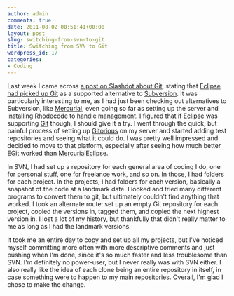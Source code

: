 ```yaml
---
author: admin
comments: true
date: 2011-08-02 00:51:41+00:00
layout: post
slug: switching-from-svn-to-git
title: Switching from SVN to Git
wordpress_id: 17
categories:
- Coding
---
```


Last week I came across [a post on Slashdot about Git](http://developers.slashdot.org/story/11/07/27/0012218/The-Rise-of-Git), stating that [Eclipse had picked up Git](http://www.infoworld.com/d/application-development/torvaldss-git-the-it-technology-software-version-control-167799?page=0,0) as a supported alternative to [Subversion](http://subversion.apache.org/). It was particularly interesting to me, as I had just been checking out alternatives to Subversion, like [Mercurial](http://mercurial.selenic.com/), even going so far as setting up the server and installing [Rhodecode](http://rhodecode.org/) to handle management. I figured that if [Eclipse](http://www.eclipse.org/) was supporting [Git](http://git-scm.com/) though, I should give it a try. I went through the quick, but painful process of setting up [Gitorious](http://gitorious.org/) on my server and started adding test repositories and seeing what it could do. I was pretty well impressed and decided to move to that platform, especially after seeing how much better [EGit](http://eclipse.org/egit/) worked than [MercurialEclipse](http://javaforge.com/project/HGE).

In SVN, I had set up a repository for each general area of coding I do, one for personal stuff, one for freelance work, and so on. In those, I had folders for each project. In the projects, I had folders for each version, basically a snapshot of the code at a landmark date. I looked and tried many different programs to convert them to git, but ultimately couldn't find anything that worked. I took an alternate route: set up an empty Git repository for each project, copied the versions in, tagged them, and copied the next highest version in. I lost a lot of my history, but thankfully that didn't really matter to me as long as I had the landmark versions.

It took me an entire day to copy and set up all my projects, but I've noticed myself committing more often with more descriptive comments and just pushing when I'm done, since it's so much faster and less troublesome than SVN. I'm definitely no power-user, but I never really was with SVN either. I also really like the idea of each clone being an entire repository in itself, in case something were to happen to my main repositories. Overall, I'm glad I chose to make the change.

